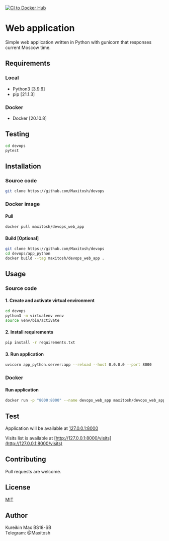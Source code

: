 [![CI to Docker Hub](https://github.com/Maxitosh/devops/actions/workflows/flow.yml/badge.svg)](https://github.com/Maxitosh/devops/actions/workflows/flow.yml)

# Web application

Simple web application written in Python with gunicorn that responses current Moscow time.

## Requirements

### Local

* Python3 [3.9.6]
* pip [21.1.3]

### Docker

* Docker [20.10.8]

## Testing

```bash
cd devops
pytest
```

## Installation

### Source code

```bash
git clone https://github.com/Maxitosh/devops
```

### Docker image

#### Pull

```bash
docker pull maxitosh/devops_web_app
```

#### Build [Optional]

```bash
git clone https://github.com/Maxitosh/devops
cd devops/app_python
docker build --tag maxitosh/devops_web_app .  
```

## Usage

### Source code

#### 1. Create and activate virtual environment

```bash
cd devops
python3 -m virtualenv venv 
source venv/bin/activate
```

#### 2. Install requirements

```bash
pip install -r requirements.txt
```

#### 3. Run application

```bash
uvicorn app_python.server:app --reload --host 0.0.0.0 --port 8000 
```

### Docker

#### Run application

```bash
docker run -p "8000:8000" --name devops_web_app maxitosh/devops_web_app
```

## Test

Application will be available at [127.0.0.1:8000](http://127.0.0.1:8000)

Visits list is available at [http://127.0.0.1:8000/visits](http://127.0.0.1:8000/visits)

## Contributing

Pull requests are welcome.

## License

[MIT](https://choosealicense.com/licenses/mit/)

## Author

Kureikin Max BS18-SB  
Telegram: @Maxitosh
